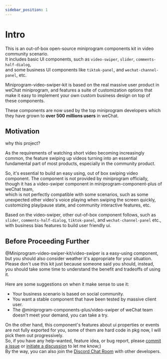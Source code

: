 ```yaml
---
sidebar_position: 1
---
```


# Intro

This is an out-of-box open-source miniprogram components kit in video community scenario.  
It includes basic UI components, such as `video-swiper`, `slider`, `comments-half-dialog`,  
and some business UI components like `tiktok-panel`, and `wechat-channel-panel`, etc.

Miniprogram-video-swiper-kit is based on the real massive user product in weChat miniprogram, and
features a suite of customization options that make it easy to implement your own custom business
design on top of these components.

These components are now used by the top miniprogram developers
which they have grown to **over 500 millions users** in weChat.

## Motivation

why this project?

As the requirements of watching short video becoming increasingly common,
the feature swiping up videos turning into an essential fundamental part of most products,
especially in the community product.

So, it's essential to build an easy using, out of box swiping video component. The component is not provided
by miniprogram officially, though it has a video-swiper component in miniprogram-component-plus of weChat team,  
which is not perfectly compatible with some scenarios,
such as some unexpected other video's voice playing when swiping the screen quickly,
customizing play/pause state, and community interactive features, etc.

Based on the video-swiper, other out-of-box component follows, such as `slider`, `comments-half-dialog`, `tiktok-panel`,
and `wechat-channel-panel` etc., with business bias features to build user friendly ui.

## Before Proceeding Further

@Miniprogram-video-swiper-kit/video-swiper is a easy-using component, but you should also consider weather it's
appropriate for your situation. Please don't use this kit just because someone said you should, instead, you should
take some time to understand the benefit and tradeoffs of using it.

Here are some suggestions on when it make sense to use it:

- Your business scenario is based on social community.
- You want a stable component that have been tested by massive client user.
- The @miniprogram-components-plus/video-swiper of weChat team doesn't meet your demand, you can take a try.

On the other hand, this component's features about ui properties or events are not fully exported for you,
some of them are hard code in pkg now, I will pick them out progressively.  
So, if you have any help-wanted, feature idea, or bug report, please
[commit a issue](https://github.com/perowong/miniprogram-video-swiper-kit/issues)
or [initiate a discussion](https://github.com/perowong/miniprogram-video-swiper-kit/discussions)
to let me know;)  
By the way, you can also join the [Discord Chat Room](https://discord.gg/zFUkQdcHkC) with other developers.
